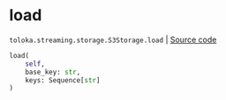 # load
`toloka.streaming.storage.S3Storage.load` | [Source code](https://github.com/Toloka/toloka-kit/blob/v1.0.1/src/streaming/storage.py#L224)

```python
load(
    self,
    base_key: str,
    keys: Sequence[str]
)
```

